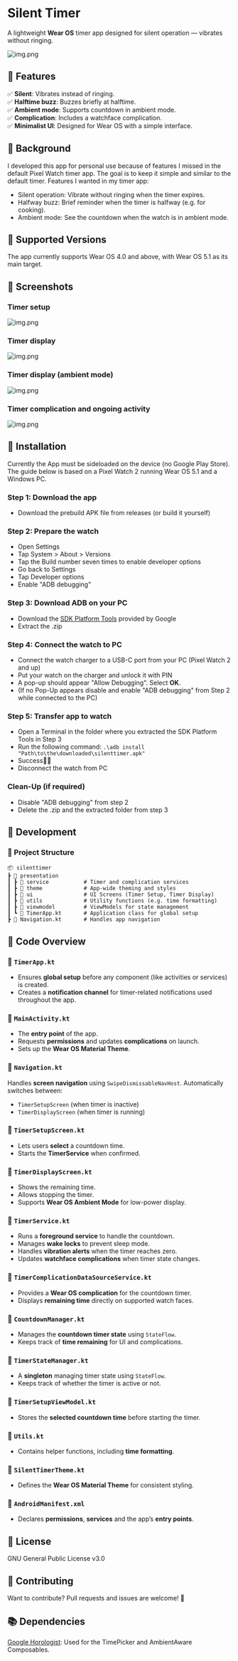 # **Silent Timer**
A lightweight **Wear OS** timer app designed for silent operation — vibrates without ringing.

![img.png](silent_timer_full.png)

## **📌 Features**
 ✅ **Silent**: Vibrates instead of ringing.<br>
 ✅ **Halftime buzz**: Buzzes briefly at halftime.<br>
 ✅ **Ambient mode**: Supports countdown in ambient mode.<br>
 ✅ **Complication**: Includes a watchface complication.<br>
 ✅ **Minimalist UI**: Designed for Wear OS with a simple interface.<br>

## **🌌 Background**
I developed this app for personal use because of features I missed in the default Pixel Watch 
timer app. The goal is to keep it simple and similar to the default timer. Features I
wanted in my timer app:
- Silent operation: Vibrate without ringing when the timer expires.
- Halfway buzz: Brief reminder when the timer is halfway (e.g. for cooking).
- Ambient mode: See the countdown when the watch is in ambient mode.

## **🔧 Supported Versions**
The app currently supports Wear OS 4.0 and above, with Wear OS 5.1 as its main target.

## **📸 Screenshots**
### Timer setup
![img.png](screenshots/timer_setup_screen_small.png)
### Timer display
![img.png](screenshots/timer_display_screen_small.png)
### Timer display (ambient mode)
![img.png](screenshots/ambient_mode_small.png)
### Timer complication and ongoing activity
![img.png](screenshots/complication_small.png)

## **🚀 Installation**
Currently the App must be sideloaded on the device (no Google Play Store).
The guide below is based on a Pixel Watch 2 running Wear OS 5.1 and a Windows PC.

### **Step 1: Download the app**
- Download the prebuild APK file from releases (or build it yourself)

### **Step 2: Prepare the watch**
- Open Settings
- Tap System > About > Versions
- Tap the Build number seven times to enable developer options
- Go back to Settings
- Tap Developer options
- Enable "ADB debugging"

### **Step 3: Download ADB on your PC**
- Download the [SDK Platform Tools](https://developer.android.com/tools/releases/platform-tools) provided by Google
- Extract the .zip

### **Step 4: Connect the watch to PC**
- Connect the watch charger to a USB-C port from your PC (Pixel Watch 2 and up)
- Put your watch on the charger and unlock it with PIN
- A pop-up should appear "Allow Debugging". Select **OK**. 
- (If no Pop-Up appears disable and enable "ADB debugging" from Step 2 while connected to the PC)

### **Step 5: Transfer app to watch**
- Open a Terminal in the folder where you extracted the SDK Platform Tools in Step 3
- Run the following command: ```.\adb install "Path\to\the\downloaded\silenttimer.apk"```
- Success🎉🎉
- Disconnect the watch from PC

### **Clean-Up (if required)**
- Disable "ADB debugging" from step 2
- Delete the .zip and the extracted folder from step 3

## **🚀 Development**

### **📂 Project Structure**
```
📦 silenttimer
┣ 📂 presentation
┃ ┣ 📂 service           # Timer and complication services
┃ ┣ 📂 theme             # App-wide theming and styles
┃ ┣ 📂 ui                # UI Screens (Timer Setup, Timer Display)
┃ ┣ 📂 utils             # Utility functions (e.g. time formatting)
┃ ┣ 📂 viewmodel         # ViewModels for state management
┃ ┗ 📜 TimerApp.kt       # Application class for global setup
┣ 📜 Navigation.kt       # Handles app navigation
```  

## **📝 Code Overview**

### **🔹 `TimerApp.kt`**
- Ensures **global setup** before any component (like activities or services) is created.
- Creates a **notification channel** for timer-related notifications used throughout the app.

### **🔹 `MainActivity.kt`**
- The **entry point** of the app.
- Requests **permissions** and updates **complications** on launch.
- Sets up the **Wear OS Material Theme**.

### **🔹 `Navigation.kt`**
Handles **screen navigation** using `SwipeDismissableNavHost`. Automatically switches between:
- `TimerSetupScreen` (when timer is inactive)
- `TimerDisplayScreen` (when timer is running)

### **🔹 `TimerSetupScreen.kt`**
- Lets users **select** a countdown time.
- Starts the **TimerService** when confirmed.

### **🔹 `TimerDisplayScreen.kt`**
- Shows the remaining time.
- Allows stopping the timer.
- Supports **Wear OS Ambient Mode** for low-power display.

### **🔹 `TimerService.kt`**
- Runs a **foreground service** to handle the countdown.
- Manages **wake locks** to prevent sleep mode.
- Handles **vibration alerts** when the timer reaches zero.
- Updates **watchface complications** when timer state changes.

### **🔹 `TimerComplicationDataSourceService.kt`**
- Provides a **Wear OS complication** for the countdown timer.
- Displays **remaining time** directly on supported watch faces.

### **🔹 `CountdownManager.kt`**
- Manages the **countdown timer state** using `StateFlow`.
- Keeps track of **time remaining** for UI and complications.

### **🔹 `TimerStateManager.kt`**
- A **singleton** managing timer state using `StateFlow`.
- Keeps track of whether the timer is active or not.

### **🔹 `TimerSetupViewModel.kt`**
- Stores the **selected countdown time** before starting the timer.

### **🔹 `Utils.kt`**
- Contains helper functions, including **time formatting**.

### **🔹 `SilentTimerTheme.kt`**
- Defines the **Wear OS Material Theme** for consistent styling.

### **🔹 `AndroidManifest.xml`**
- Declares **permissions**, **services** and the app’s **entry points**.

## **📜 License**
GNU General Public License v3.0

## **🤝 Contributing**
Want to contribute? Pull requests and issues are welcome! 🎉

## **📚 Dependencies**
[Google Horologist](https://github.com/google/horologist): Used for the TimePicker and AmbientAware Composables.

